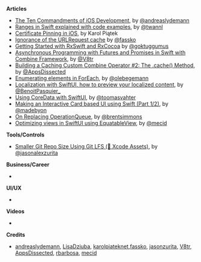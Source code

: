 **Articles**

* [The Ten Commandments of iOS Development](https://andreaslydemann.com/the-ten-commandments-of-ios-development/), by [@andreaslydemann](https://twitter.com/andreaslydemann)
* [Ranges in Swift explained with code examples](https://medium.com/flawless-app-stories/ranges-in-swift-explained-with-code-examples-ced68c750bd5), by [@twannl](https://twitter.com/twannl)
* [Certificate Pinning in iOS](https://www.netguru.com/codestories/certificate-pinning-in-ios), by Karol Piątek
* [Ignorance of the URLRequest cache](https://kristaps.me/ignorance-of-cache/) by [@fassko](https://twitter.com/fassko)
* [Getting Started with RxSwift and RxCocoa](https://medium.com/flawless-app-stories/all-about-memory-leaks-in-ios-cdd450d0cc34) by [@goktuggumus](https://twitter.com/goktuggumus)
* [Asynchronous Programming with Futures and Promises in Swift with Combine Framework](https://www.vadimbulavin.com/asynchronous-programming-with-future-and-promise-in-swift-with-combine-framework/), by [@V8tr](https://twitter.com/V8tr)
* [Building a Caching Custom Combine Operator #2: The .cache() Method](https://www.appsdissected.com/caching-custom-combine-operator-2-cache-method-generics/), by [@AppsDissected](https://twitter.com/AppsDissected)
* [Enumerating elements in ForEach](https://oleb.net/2020/foreach-enumerated/), by [@olebegemann](https://twitter.com/olebegemann)
* [Localization with SwiftUI, how to preview your localized content](https://benoitpasquier.com/localization-swiftui-how-top-preview-localized-content/), by [@BenoitPasquier_](https://twitter.com/BenoitPasquier_)
* [Using CoreData with SwiftUI](https://augmentedcode.io/2020/01/19/using-coredata-with-swiftui/), by [@toomasvahter](https://twitter.com/toomasvahter)
* [Making an Interactive Card based UI using Swift (Part 1/2)](https://exploringswift.com/making-an-interactive-card-based-ui-using-swift-part-1-2/), by [@madebyon](https://twitter.com/madebyon)
* [On Replacing OperationQueue](https://inessential.com/2020/01/20/on_replacing_operationqueue), by [@brentsimmons](https://twitter.com/brentsimmons)
* [Optimizing views in SwiftUI using EquatableView](https://swiftwithmajid.com/2020/01/22/optimizing-views-in-swiftui-using-equatableview/), by [@mecid](https://twitter.com/mecid)

**Tools/Controls**

* [Smaller Git Repo Size Using Git LFS (🤔 Xcode Assets)](https://jasonzurita.com/smaller-repo-size-using-git-lfs/), by [@jasonalexzurita](https://twitter.com/jasonalexzurita)

**Business/Career**

* 

**UI/UX**

* 

**Videos**

* 

**Credits**

* [andreaslydemann](https://github.com/andreaslydemann), [LisaDziuba](https://github.com/lisadziuba), [karolpiateknet](https://github.com/karolpiateknet),[fassko](https://github.com/fassko), [jasonzurita](https://github.com/jasonzurita), [V8tr](https://github.com/V8tr), [AppsDissected](https://github.com/AppsDissected), [rbarbosa](https://github.com/rbarbosa), [mecid](https://github.com/mecid)
